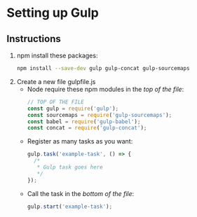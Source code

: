 # Setting up Gulp

## Instructions

1. npm install these packages:
    ```bash
    npm install --save-dev gulp gulp-concat gulp-sourcemaps
    ```
1. Create a new file gulpfile.js
    - Node require these npm modules in the *top of the file*:
        ```js
        // TOP OF THE FILE
        const gulp = require('gulp');
        const sourcemaps = require('gulp-sourcemaps');
        const babel = require('gulp-babel');
        const concat = require('gulp-concat');
        ```
    - Register as many tasks as you want:
        ```js
        gulp.task('example-task', () => {
          /*
           * Gulp task goes here
           */
        });
        ```
    - Call the task in the *bottom of the file*:
        ```js
        gulp.start('example-task');
        ```
